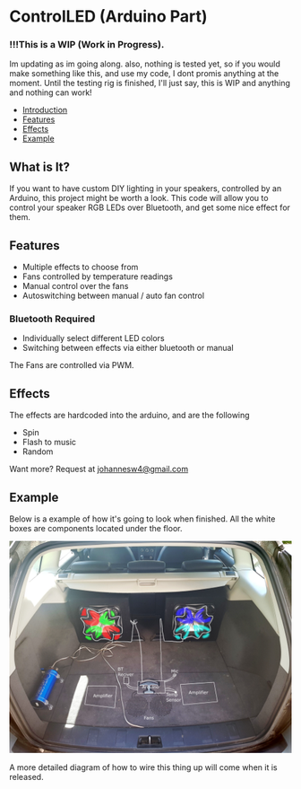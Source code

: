 # ControlLED (Arduino Part)

### !!!This is a WIP (Work in Progress). 
Im updating as im going along. also, nothing is tested yet, so if you would make something like this, and use my code, I dont promis anything at the moment. Until the testing rig is finished, I'll just say, this is WIP and anything and nothing can work!

- [Introduction](#whatisit?)
- [Features](#features)
- [Effects](#effects)
- [Example](#example)


## What is It?
If you want to have custom DIY lighting in your speakers, controlled by an Arduino, this project might be worth a look. This code will allow you to control your speaker RGB LEDs over Bluetooth, and get some nice effect for them.


## Features

- Multiple effects to choose from
- Fans controlled by temperature readings
- Manual control over the fans
- Autoswitching between manual / auto fan control
### Bluetooth Required
- Individually select different LED colors
- Switching between effects via either bluetooth or manual

The Fans are controlled via PWM. 

## Effects
The effects are hardcoded into the arduino, and are the following
- Spin
- Flash to music
- Random

Want more? Request at johannesw4@gmail.com


## Example
Below is a example of how it's going to look when finished. All the white boxes are components located under the floor.

![Sorry, this image cant be viewed :/](https://github.com/Vinylwalk3r/ControlLED-Arduino/blob/master/image/ExampleSetup.JPG)

A more detailed diagram of how to wire this thing up will come when it is released.
